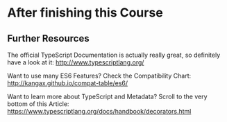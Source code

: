# After finishing this Course

## Further Resources

The official TypeScript Documentation is actually really great, so definitely have a look at it: http://www.typescriptlang.org/

Want to use many ES6 Features? Check the Compatibility Chart: http://kangax.github.io/compat-table/es6/

Want to learn more about TypeScript and Metadata? Scroll to the very bottom of this Article: https://www.typescriptlang.org/docs/handbook/decorators.html
